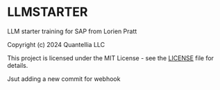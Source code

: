 # LLMSTARTER
LLM starter training for SAP from Lorien Pratt

 Copyright (c) 2024 Quantellia LLC

This project is licensed under the MIT License - see the [LICENSE](./LICENSE) file for details.

Jsut adding a new commit for webhook

